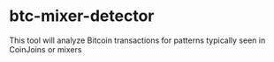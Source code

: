 # btc-mixer-detector
This tool will analyze Bitcoin transactions for patterns typically seen in CoinJoins or mixers
